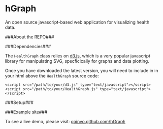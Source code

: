 hGraph
========

An open source javascript-based web application for visualizing health data.

###About the REPO###



###Dependencies###

The `HealthGraph` class relies on [d3.js](http://d3js.org/), which is a very popular javascript library for manipulating SVG, specficically for graphs and data plotting.

Once you have downloaded the latest version, you will need to include in in your html above the `HealthGraph` source code:

	<script src="/path/to/your/d3.js" type="text/javascript"></script>
	<script src="/path/to/your/HealthGraph.js" type="text/javascript"></script>
 
 
###Setup###




###Example site###

To see a live demo, please visit: [goinvo.github.com/hGraph](http://goinvo.github.com/hGraph/)
  
 

  

